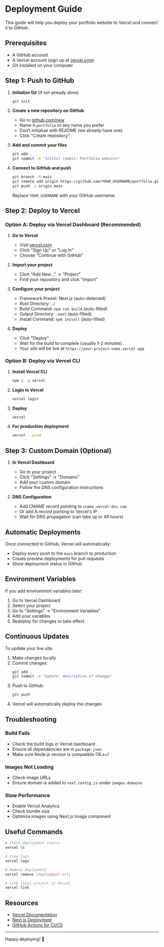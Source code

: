 # Deployment Guide

This guide will help you deploy your portfolio website to Vercel and connect it to GitHub.

## Prerequisites

- A GitHub account
- A Vercel account (sign up at [vercel.com](https://vercel.com))
- Git installed on your computer

## Step 1: Push to GitHub

1. **Initialize Git** (if not already done)
   ```bash
   git init
   ```

2. **Create a new repository on GitHub**
   - Go to [github.com/new](https://github.com/new)
   - Name it `portfolio` or any name you prefer
   - Don't initialize with README (we already have one)
   - Click "Create repository"

3. **Add and commit your files**
   ```bash
   git add .
   git commit -m "Initial commit: Portfolio website"
   ```

4. **Connect to GitHub and push**
   ```bash
   git branch -M main
   git remote add origin https://github.com/YOUR_USERNAME/portfolio.git
   git push -u origin main
   ```

   Replace `YOUR_USERNAME` with your GitHub username.

## Step 2: Deploy to Vercel

### Option A: Deploy via Vercel Dashboard (Recommended)

1. **Go to Vercel**
   - Visit [vercel.com](https://vercel.com)
   - Click "Sign Up" or "Log In"
   - Choose "Continue with GitHub"

2. **Import your project**
   - Click "Add New..." → "Project"
   - Find your repository and click "Import"

3. **Configure your project**
   - Framework Preset: Next.js (auto-detected)
   - Root Directory: `./`
   - Build Command: `npm run build` (auto-filled)
   - Output Directory: `.next` (auto-filled)
   - Install Command: `npm install` (auto-filled)

4. **Deploy**
   - Click "Deploy"
   - Wait for the build to complete (usually 1-2 minutes)
   - Your site will be live at `https://your-project-name.vercel.app`

### Option B: Deploy via Vercel CLI

1. **Install Vercel CLI**
   ```bash
   npm i -g vercel
   ```

2. **Login to Vercel**
   ```bash
   vercel login
   ```

3. **Deploy**
   ```bash
   vercel
   ```

4. **For production deployment**
   ```bash
   vercel --prod
   ```

## Step 3: Custom Domain (Optional)

1. **In Vercel Dashboard**
   - Go to your project
   - Click "Settings" → "Domains"
   - Add your custom domain
   - Follow the DNS configuration instructions

2. **DNS Configuration**
   - Add CNAME record pointing to `cname.vercel-dns.com`
   - Or add A record pointing to Vercel's IP
   - Wait for DNS propagation (can take up to 48 hours)

## Automatic Deployments

Once connected to GitHub, Vercel will automatically:
- Deploy every push to the `main` branch to production
- Create preview deployments for pull requests
- Show deployment status in GitHub

## Environment Variables

If you add environment variables later:

1. Go to Vercel Dashboard
2. Select your project
3. Go to "Settings" → "Environment Variables"
4. Add your variables
5. Redeploy for changes to take effect

## Continuous Updates

To update your live site:

1. Make changes locally
2. Commit changes:
   ```bash
   git add .
   git commit -m "Update: description of changes"
   ```
3. Push to GitHub:
   ```bash
   git push
   ```
4. Vercel will automatically deploy the changes

## Troubleshooting

### Build Fails

- Check the build logs in Vercel dashboard
- Ensure all dependencies are in `package.json`
- Make sure Node.js version is compatible (18.x+)

### Images Not Loading

- Check image URLs
- Ensure domain is added to `next.config.js` under `images.domains`

### Slow Performance

- Enable Vercel Analytics
- Check bundle size
- Optimize images using Next.js Image component

## Useful Commands

```bash
# Check deployment status
vercel ls

# View logs
vercel logs

# Remove deployment
vercel remove [deployment-url]

# Link local project to Vercel
vercel link
```

## Resources

- [Vercel Documentation](https://vercel.com/docs)
- [Next.js Deployment](https://nextjs.org/docs/deployment)
- [GitHub Actions for CI/CD](https://github.com/features/actions)

---

Happy deploying! 🚀

